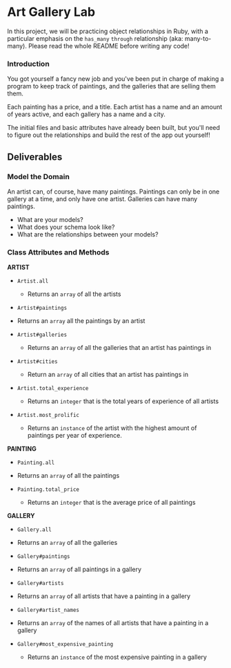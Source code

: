 # Art Gallery Lab

In this project, we will be practicing object relationships in Ruby, with a particular emphasis on the `has_many` `through` relationship (aka: many-to-many). Please read the whole README before writing any code!

### Introduction

You got yourself a fancy new job and you've been put in charge of making a program to keep track of paintings, and the galleries that are selling them them.  

Each painting has a price, and a title.  Each artist has a name and an amount of years active, and each gallery has a name and a city.

The initial files and basic attributes have already been built, but you'll need to figure out the relationships and build the rest of the app out yourself!

## Deliverables

### Model the Domain

An artist can, of course, have many paintings. Paintings can only be in one gallery at a time, and only have one artist.  Galleries can have many paintings.

* What are your models?
* What does your schema look like?
* What are the relationships between your models?



### Class Attributes and Methods

**ARTIST**

  * `Artist.all`
    * Returns an `array` of all the artists

  * `Artist#paintings`
   * Returns an `array` all the paintings by an artist

  * `Artist#galleries`
    * Returns an `array` of all the galleries that an artist has paintings in

  * `Artist#cities`
    * Return an `array` of all cities that an artist has paintings in

  * `Artist.total_experience`
    * Returns an `integer` that is the total years of experience of all artists

  * `Artist.most_prolific`
    * Returns an `instance` of the artist with the highest amount of paintings per year of experience.


**PAINTING**

  * `Painting.all`
   * Returns an `array` of all the paintings

  * `Painting.total_price`
    * Returns an `integer` that is the average price of all paintings

**GALLERY**

  * `Gallery.all`
   * Returns an `array` of all the galleries

  * `Gallery#paintings`
   * Returns an `array` of all paintings in a gallery

  * `Gallery#artists`
   * Returns an `array` of all artists that have a painting in a gallery

  * `Gallery#artist_names`
   * Returns an `array` of the names of all artists that have a painting in a gallery

  * `Gallery#most_expensive_painting`
    * Returns an `instance` of the most expensive painting in a gallery
